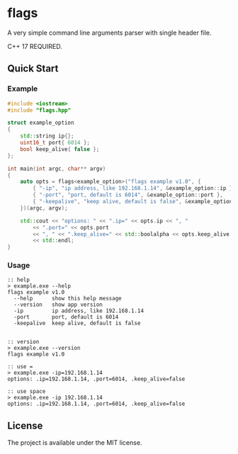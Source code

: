 # flags

A very simple command line arguments parser with single header file. 

C++ 17 REQUIRED.



## Quick Start

### Example

```cpp
#include <iostream>
#include "flags.hpp"

struct example_option
{
    std::string ip{};
    uint16_t port{ 6014 };
    bool keep_alive{ false };
};

int main(int argc, char** argv)
{
    auto opts = flags<example_option>("flags example v1.0", {
        { "-ip", "ip address, like 192.168.1.14", &example_option::ip },
        { "-port", "port, default is 6014", &example_option::port },
        { "-keepalive", "keep alive, default is false", &example_option::keep_alive },
    })(argc, argv);

    std::cout << "options: " << ".ip=" << opts.ip << ", " 
        << ".port=" << opts.port 
        << ", " << ".keep_alive=" << std::boolalpha << opts.keep_alive 
        << std::endl;
}

```

### Usage


```batch
:: help
> example.exe --help
flags example v1.0
  --help      show this help message
  --version   show app version
  -ip         ip address, like 192.168.1.14
  -port       port, default is 6014
  -keepalive  keep alive, default is false 


:: version
> example.exe --version
flags example v1.0

:: use =
> example.exe -ip=192.168.1.14
options: .ip=192.168.1.14, .port=6014, .keep_alive=false

:: use space
> example.exe -ip 192.168.1.14
options: .ip=192.168.1.14, .port=6014, .keep_alive=false 

```


## License
The project is available under the MIT license.

